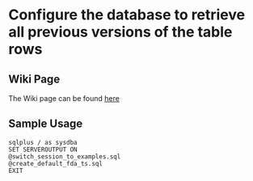 # Configure the database to retrieve all previous versions of the table rows

## Wiki Page

The Wiki page can be found [here](https://sites.google.com/site/yetanotherocmoriginal/home/12-ocm/data-and-performance-management/configure-the-database-to-retrieve-all-previous-versions-of-the-table-rows)

## Sample Usage

```
sqlplus / as sysdba
SET SERVEROUTPUT ON
@switch_session_to_examples.sql
@create_default_fda_ts.sql
EXIT
```
